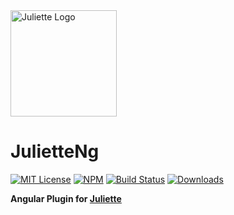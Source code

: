 <a href="https://github.com/markostanimirovic/juliette">
  <img
    alt="Juliette Logo"
    src="https://raw.githubusercontent.com/markostanimirovic/juliette/master/images/branding/juliette-logo.svg"
    height="170"
  />
</a>

# JulietteNg

[![MIT License](https://img.shields.io/badge/license-MIT-blue.svg)](../../LICENSE) [![NPM](https://img.shields.io/npm/v/juliette-ng)](https://www.npmjs.com/package/juliette-ng) [![Build Status](https://travis-ci.org/markostanimirovic/juliette.svg?branch=master)](https://travis-ci.org/markostanimirovic/juliette) [![Downloads](https://img.shields.io/npm/dt/juliette-ng)](https://npmcharts.com/compare/juliette?interval=30)

**Angular Plugin for [Juliette](https://github.com/markostanimirovic/juliette)**
